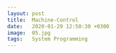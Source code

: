 ```yaml
---
layout: post
title:  Machine-Control
date:   2020-01-29 12:50:30 +0300
image:  05.jpg
tags:   System Programming
---
```


